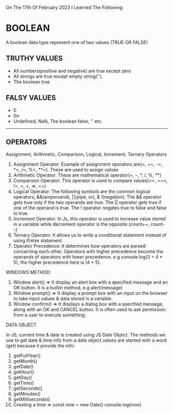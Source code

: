 On The 17th Of February 2023 I Learned The Following:

# BOOLEAN 
<p> A boolean data type represent one of two values (TRUE OR FALSE)</p>

## TRUTHY VALUES
<ul>
 <li>All numbers(positive and negative) are true except zero</li>
 <li>All strings are true except empty string('')</li>
 <li>The boolean true</li>
</ul>

## FALSY VALUES
<ul>
 <li> 0</li>
 <li> 0n</li>
 <li> Undefined, NaN, The boolean false, '' etc.</li>
</ul>
<hr>

## OPERATORS  
<p>Assignment, Arithmetic, Comparison, Logical, Increment, Ternary Operators</p>
<ol>
 <li>Assignment Operator: Example of assignment operators are(=, +=, -=, *=, /=, %=, **=). These are used to assign values</li>
 <li>Arithmetic Operator: These are mathematical operator(+, -, *, /, %, **)</li>
 <li>Comparison Operator: This operator is used to compare values(==, ===, !=, >, <, =>, <=)</li>
 <li>Logical Operator: The following symbols are the common logical operators, &&(ampersand), ||(pipe, or), & !(negation). The && operator gets true only if the two operands are true. The || operator gets true if one of the operand is true. The ! operator negates true to false and false to true.</li>
 <li>Increment Operator: In Js, this operator is used to increase value stored in a variable while decrement operator is the opposite (count++, count--)</li>
 <li>Ternary Operator: It allows us to write a conditional statement instead of using if/else statement.</li>
 <li>Operator Precedence: It determines how operators are parsed concerning each other. Operators with higher precedence become the operands of operators with lower precedence. e.g console.log(3 + 4 * 5), the higher precedence here is (4 * 5).</li>
</ol>


WINDOWS METHOD:
1. Window alert() => It display an alert box with a specified message and an OK button. It is a builtin method, e.g alert(message)
2. Window prompt() => It display a prompt box with an input on the browser to take input values & data stored in a variable.
3. Window confirm() => It displays a dialog box with a specified message, along with an OK and CANCEL button. It is often used to ask permission from a user to execute something.


DATA OBJECT

In JS, current time & date is created using JS Date Object. The methods we use to get date & time info from a date object values are started with a word (get) because it provide the info:
1. getFullYear()
2. getMonth()
3. getDate()
4. getHour()
5. getDay()
6. getTime()
7. getSeconds()
8. getMinutes()
9. getMilliseconds()
10. Creating a time => const now = new Date()
                        console.log(now)
